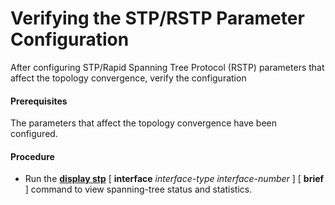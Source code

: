 Verifying the STP/RSTP Parameter Configuration
==============================================

After configuring STP/Rapid Spanning Tree Protocol (RSTP) parameters that affect the topology convergence, verify the configuration

#### Prerequisites

The parameters that affect the topology convergence have been configured.


#### Procedure

* Run the [**display stp**](cmdqueryname=display+stp) [ **interface** *interface-type interface-number* ] [ **brief** ] command to view spanning-tree status and statistics.